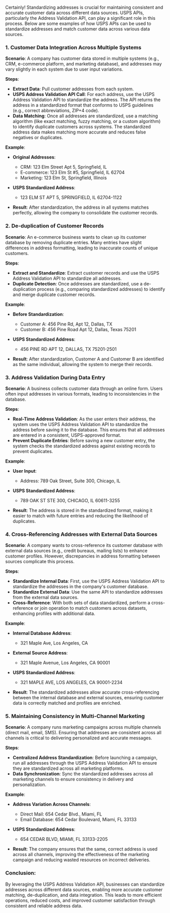 Certainly! Standardizing addresses is crucial for maintaining consistent and accurate customer data across different data sources. USPS APIs, particularly the Address Validation API, can play a significant role in this process. Below are some examples of how USPS APIs can be used to standardize addresses and match customer data across various data sources.

### 1. **Customer Data Integration Across Multiple Systems**
   
**Scenario**: A company has customer data stored in multiple systems (e.g., CRM, e-commerce platform, and marketing database), and addresses may vary slightly in each system due to user input variations.

**Steps**:
- **Extract Data**: Pull customer addresses from each system.
- **USPS Address Validation API Call**: For each address, use the USPS Address Validation API to standardize the address. The API returns the address in a standardized format that conforms to USPS guidelines (e.g., correct abbreviations, ZIP+4 code).
- **Data Matching**: Once all addresses are standardized, use a matching algorithm (like exact matching, fuzzy matching, or a custom algorithm) to identify duplicate customers across systems. The standardized address data makes matching more accurate and reduces false negatives or duplicates.

**Example**:
- **Original Addresses**:
  - CRM: 123 Elm Street Apt 5, Springfield, IL
  - E-commerce: 123 Elm St #5, Springfield, IL 62704
  - Marketing: 123 Elm St, Springfield, Illinois

- **USPS Standardized Address**:
  - 123 ELM ST APT 5, SPRINGFIELD, IL 62704-1122

- **Result**: After standardization, the address in all systems matches perfectly, allowing the company to consolidate the customer records.

### 2. **De-duplication of Customer Records**
   
**Scenario**: An e-commerce business wants to clean up its customer database by removing duplicate entries. Many entries have slight differences in address formatting, leading to inaccurate counts of unique customers.

**Steps**:
- **Extract and Standardize**: Extract customer records and use the USPS Address Validation API to standardize all addresses.
- **Duplicate Detection**: Once addresses are standardized, use a de-duplication process (e.g., comparing standardized addresses) to identify and merge duplicate customer records.

**Example**:
- **Before Standardization**:
  - Customer A: 456 Pine Rd, Apt 12, Dallas, TX
  - Customer B: 456 Pine Road Apt 12, Dallas, Texas 75201

- **USPS Standardized Address**:
  - 456 PINE RD APT 12, DALLAS, TX 75201-2501

- **Result**: After standardization, Customer A and Customer B are identified as the same individual, allowing the system to merge their records.

### 3. **Address Validation During Data Entry**
   
**Scenario**: A business collects customer data through an online form. Users often input addresses in various formats, leading to inconsistencies in the database.

**Steps**:
- **Real-Time Address Validation**: As the user enters their address, the system uses the USPS Address Validation API to standardize the address before saving it to the database. This ensures that all addresses are entered in a consistent, USPS-approved format.
- **Prevent Duplicate Entries**: Before saving a new customer entry, the system checks the standardized address against existing records to prevent duplicates.

**Example**:
- **User Input**:
  - Address: 789 Oak Street, Suite 300, Chicago, IL

- **USPS Standardized Address**:
  - 789 OAK ST STE 300, CHICAGO, IL 60611-3255

- **Result**: The address is stored in the standardized format, making it easier to match with future entries and reducing the likelihood of duplicates.

### 4. **Cross-Referencing Addresses with External Data Sources**
   
**Scenario**: A company wants to cross-reference its customer database with external data sources (e.g., credit bureaus, mailing lists) to enhance customer profiles. However, discrepancies in address formatting between sources complicate this process.

**Steps**:
- **Standardize Internal Data**: First, use the USPS Address Validation API to standardize the addresses in the company's customer database.
- **Standardize External Data**: Use the same API to standardize addresses from the external data sources.
- **Cross-Reference**: With both sets of data standardized, perform a cross-reference or join operation to match customers across datasets, enhancing profiles with additional data.

**Example**:
- **Internal Database Address**:
  - 321 Maple Ave, Los Angeles, CA

- **External Source Address**:
  - 321 Maple Avenue, Los Angeles, CA 90001

- **USPS Standardized Address**:
  - 321 MAPLE AVE, LOS ANGELES, CA 90001-2234

- **Result**: The standardized addresses allow accurate cross-referencing between the internal database and external sources, ensuring customer data is correctly matched and profiles are enriched.

### 5. **Maintaining Consistency in Multi-Channel Marketing**
   
**Scenario**: A company runs marketing campaigns across multiple channels (direct mail, email, SMS). Ensuring that addresses are consistent across all channels is critical to delivering personalized and accurate messages.

**Steps**:
- **Centralized Address Standardization**: Before launching a campaign, run all addresses through the USPS Address Validation API to ensure they are standardized across all marketing platforms.
- **Data Synchronization**: Sync the standardized addresses across all marketing channels to ensure consistency in delivery and personalization.

**Example**:
- **Address Variation Across Channels**:
  - Direct Mail: 654 Cedar Blvd., Miami, FL
  - Email Database: 654 Cedar Boulevard, Miami, FL 33133

- **USPS Standardized Address**:
  - 654 CEDAR BLVD, MIAMI, FL 33133-2205

- **Result**: The company ensures that the same, correct address is used across all channels, improving the effectiveness of the marketing campaign and reducing wasted resources on incorrect deliveries.

### Conclusion:

By leveraging the USPS Address Validation API, businesses can standardize addresses across different data sources, enabling more accurate customer matching, de-duplication, and data integration. This leads to more efficient operations, reduced costs, and improved customer satisfaction through consistent and reliable address data.
